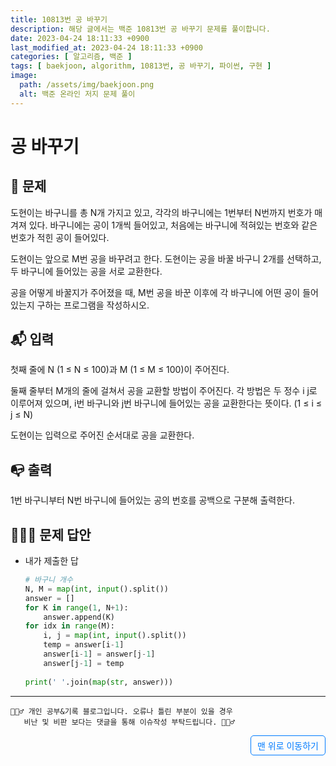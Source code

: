 ```yaml
---
title: 10813번 공 바꾸기
description: 해당 글에서는 백준 10813번 공 바꾸기 문제를 풀이합니다.
date: 2023-04-24 18:11:33 +0900
last_modified_at: 2023-04-24 18:11:33 +0900
categories: [ 알고리즘, 백준 ]
tags: [ baekjoon, algorithm, 10813번, 공 바꾸기, 파이썬, 구현 ]
image:
  path: /assets/img/baekjoon.png
  alt: 백준 온라인 저지 문제 풀이
---
```

    
# 공 바꾸기
## 📃 문제
도현이는 바구니를 총 N개 가지고 있고, 각각의 바구니에는 1번부터 N번까지 번호가 매겨져 있다. 바구니에는 공이 1개씩 들어있고, 처음에는 바구니에 적혀있는 번호와 같은 번호가 적힌 공이 들어있다.

도현이는 앞으로 M번 공을 바꾸려고 한다. 도현이는 공을 바꿀 바구니 2개를 선택하고, 두 바구니에 들어있는 공을 서로 교환한다.

공을 어떻게 바꿀지가 주어졌을 때, M번 공을 바꾼 이후에 각 바구니에 어떤 공이 들어있는지 구하는 프로그램을 작성하시오.

## 📬 입력
첫째 줄에 N (1 ≤ N ≤ 100)과 M (1 ≤ M ≤ 100)이 주어진다.

둘째 줄부터 M개의 줄에 걸쳐서 공을 교환할 방법이 주어진다. 각 방법은 두 정수 i j로 이루어져 있으며, i번 바구니와 j번 바구니에 들어있는 공을 교환한다는 뜻이다. (1 ≤ i ≤ j ≤ N)

도현이는 입력으로 주어진 순서대로 공을 교환한다.

## 📭 출력
1번 바구니부터 N번 바구니에 들어있는 공의 번호를 공백으로 구분해 출력한다.

## 🙆🏻‍♂️ 문제 답안

- 내가 제출한 답
    ```python
    # 바구니 개수
    N, M = map(int, input().split())
    answer = []
    for K in range(1, N+1):
        answer.append(K)
    for idx in range(M):
        i, j = map(int, input().split())
        temp = answer[i-1]
        answer[i-1] = answer[j-1]
        answer[j-1] = temp
        
    print(' '.join(map(str, answer)))
    ``` 

***

    🙋🏻‍♂️ 개인 공부&기록 블로그입니다. 오류나 틀린 부분이 있을 경우 
       비난 및 비판 보다는 댓글을 통해 이슈작성 부탁드립니다. 🙋🏻‍♂️

<a href="#" style="display: inline-block; padding: 5px 10px; color: #007bff; text-decoration: none; border: 0.5px solid #007bff; border-radius: 5px; float: right;">맨 위로 이동하기</a>